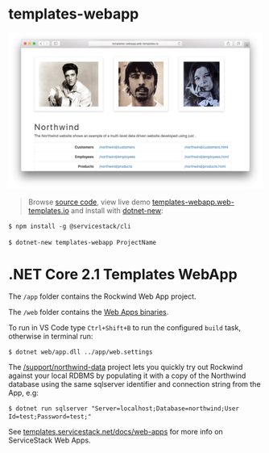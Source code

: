 # templates-webapp

[![](https://raw.githubusercontent.com/ServiceStack/Assets/master/csharp-templates/templates-webapp.png)](http://templates-webapp.web-templates.io/)

> Browse [source code](https://github.com/NetCoreTemplates/templates-webapp), view live demo [templates-webapp.web-templates.io](http://templates-webapp.web-templates.io) and install with [dotnet-new](http://docs.servicestack.net/dotnet-new):

    $ npm install -g @servicestack/cli

    $ dotnet-new templates-webapp ProjectName

# .NET Core 2.1 Templates WebApp

The `/app` folder contains the Rockwind Web App project.

The `/web` folder contains the [Web Apps binaries](https://github.com/NetCoreWebApps/Web).

To run in VS Code type `Ctrl+Shift+B` to run the configured `build` task, otherwise in terminal run:

    $ dotnet web/app.dll ../app/web.settings

The [/support/northwind-data](https://github.com/NetCoreWebApps/WebApp/tree/master/src/support/northwind-data) project lets you quickly try out Rockwind against your local RDBMS by populating it with a copy of the Northwind database using the same sqlserver identifier and connection string from the App, e.g:

    $ dotnet run sqlserver "Server=localhost;Database=northwind;User Id=test;Password=test;"

See [templates.servicestack.net/docs/web-apps](http://templates.servicestack.net/docs/web-apps) for more info on ServiceStack Web Apps.
